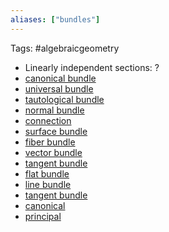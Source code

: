 ```yaml
---
aliases: ["bundles"]
---
```


Tags: #algebraicgeometry 

- Linearly independent sections: ?
- [canonical bundle](canonical%20bundle.md) 
- [universal bundle](universal%20bundle)
- [tautological bundle](tautological%20bundle.md)
- [normal bundle](normal%20bundle)
- [connection](connection.md)
- [surface bundle](surface%20bundle.md)
- [fiber bundle](fiber%20bundle.md)
- [vector bundle](vector%20bundles.md)
- [tangent bundle](tangent%20bundle)
- [flat bundle](flat%20bundle)
- [line bundle](line%20bundle.md)
- [tangent bundle](tangent%20bundle.md)
- [canonical](canonical%20bundle.md)
- [principal](principal%20bundle.md)
